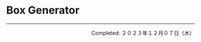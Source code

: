 # Box Generator

<!-- <div align="center">
<img src="" width="450px" height="auto">
</div> -->

---
<p align="right">Completed: ２０２３年１２月０７日（木）</p>
